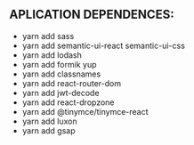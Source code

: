 ## APLICATION DEPENDENCES:

- yarn add sass
- yarn add semantic-ui-react semantic-ui-css
- yarn add lodash
- yarn add formik yup
- yarn add classnames
- yarn add react-router-dom
- yarn add jwt-decode
- yarn add react-dropzone
- yarn add @tinymce/tinymce-react
- yarn add luxon
- yarn add gsap

<!--
//IMPORTS DE REACT:
//IMPORTS DEPENDENCIAS DE TERCEROS:
//IMPORTS DEPENDENCIAS DE LA APP:
//IMPORTS COMPONENTS DE LA APP:
//IMPORTS Styles/Images DE LA APP:
import styles from "./---.module.scss";
-->
